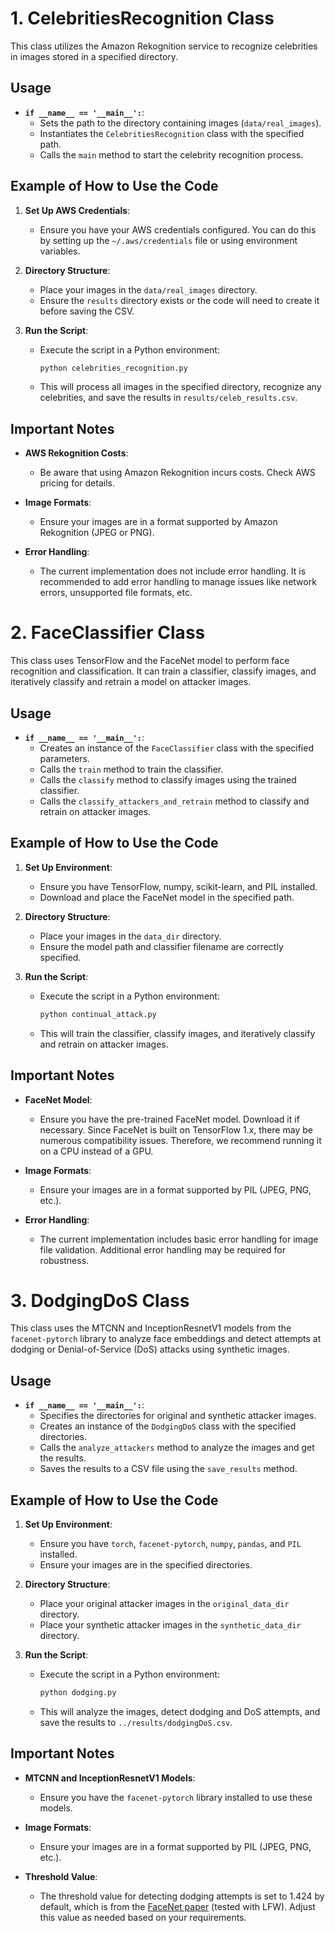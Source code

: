 # 1. CelebritiesRecognition Class

This class utilizes the Amazon Rekognition service to recognize celebrities in images stored in a specified directory.

## Usage
- **`if __name__ == '__main__':`**:
  - Sets the path to the directory containing images (`data/real_images`).
  - Instantiates the `CelebritiesRecognition` class with the specified path.
  - Calls the `main` method to start the celebrity recognition process.

## Example of How to Use the Code

1. **Set Up AWS Credentials**:
   - Ensure you have your AWS credentials configured. You can do this by setting up the `~/.aws/credentials` file or using environment variables.

2. **Directory Structure**:
   - Place your images in the `data/real_images` directory.
   - Ensure the `results` directory exists or the code will need to create it before saving the CSV.

3. **Run the Script**:
   - Execute the script in a Python environment:
     ```bash
     python celebrities_recognition.py
     ```
   - This will process all images in the specified directory, recognize any celebrities, and save the results in `results/celeb_results.csv`.

## Important Notes

- **AWS Rekognition Costs**:
  - Be aware that using Amazon Rekognition incurs costs. Check AWS pricing for details.
  
- **Image Formats**:
  - Ensure your images are in a format supported by Amazon Rekognition (JPEG or PNG).

- **Error Handling**:
  - The current implementation does not include error handling. It is recommended to add error handling to manage issues like network errors, unsupported file formats, etc.


# 2. FaceClassifier Class

This class uses TensorFlow and the FaceNet model to perform face recognition and classification. It can train a classifier, classify images, and iteratively classify and retrain a model on attacker images.

## Usage
- **`if __name__ == '__main__':`**:
  - Creates an instance of the `FaceClassifier` class with the specified parameters.
  - Calls the `train` method to train the classifier.
  - Calls the `classify` method to classify images using the trained classifier.
  - Calls the `classify_attackers_and_retrain` method to classify and retrain on attacker images.

## Example of How to Use the Code

1. **Set Up Environment**:
   - Ensure you have TensorFlow, numpy, scikit-learn, and PIL installed.
   - Download and place the FaceNet model in the specified path.

2. **Directory Structure**:
   - Place your images in the `data_dir` directory.
   - Ensure the model path and classifier filename are correctly specified.

3. **Run the Script**:
   - Execute the script in a Python environment:
     ```bash
     python continual_attack.py
     ```
   - This will train the classifier, classify images, and iteratively classify and retrain on attacker images.

## Important Notes

- **FaceNet Model**:
  - Ensure you have the pre-trained FaceNet model. Download it if necessary. Since FaceNet is built on TensorFlow 1.x, there may be numerous compatibility issues. Therefore, we recommend running it on a CPU instead of a GPU.

- **Image Formats**:
  - Ensure your images are in a format supported by PIL (JPEG, PNG, etc.).

- **Error Handling**:
  - The current implementation includes basic error handling for image file validation. Additional error handling may be required for robustness.


# 3. DodgingDoS Class

This class uses the MTCNN and InceptionResnetV1 models from the `facenet-pytorch` library to analyze face embeddings and detect attempts at dodging or Denial-of-Service (DoS) attacks using synthetic images.

## Usage
- **`if __name__ == '__main__':`**:
  - Specifies the directories for original and synthetic attacker images.
  - Creates an instance of the `DodgingDoS` class with the specified directories.
  - Calls the `analyze_attackers` method to analyze the images and get the results.
  - Saves the results to a CSV file using the `save_results` method.

## Example of How to Use the Code

1. **Set Up Environment**:
   - Ensure you have `torch`, `facenet-pytorch`, `numpy`, `pandas`, and `PIL` installed.
   - Ensure your images are in the specified directories.

2. **Directory Structure**:
   - Place your original attacker images in the `original_data_dir` directory.
   - Place your synthetic attacker images in the `synthetic_data_dir` directory.

3. **Run the Script**:
   - Execute the script in a Python environment:
     ```bash
     python dodging.py
     ```
   - This will analyze the images, detect dodging and DoS attempts, and save the results to `../results/dodgingDoS.csv`.

## Important Notes

- **MTCNN and InceptionResnetV1 Models**:
  - Ensure you have the `facenet-pytorch` library installed to use these models.

- **Image Formats**:
  - Ensure your images are in a format supported by PIL (JPEG, PNG, etc.).

- **Threshold Value**:
  - The threshold value for detecting dodging attempts is set to 1.424 by default, which is from the [FaceNet paper](https://arxiv.org/abs/1503.03832) (tested with LFW). Adjust this value as needed based on your requirements.


